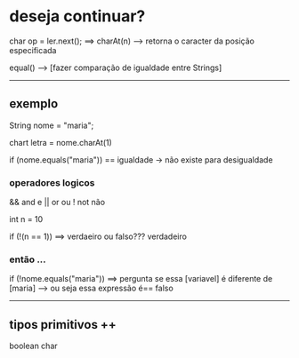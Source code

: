 # deseja continuar?

char op = ler.next(); ==> charAt(n) --> retorna o caracter da posição especificada

equal() -->  [fazer comparação de igualdade entre Strings]
__________________________
## exemplo 
String nome = "maria";

chart letra = nome.charAt(1)

if (nome.equals("maria")) == igualdade -> não existe para desigualdade 
### operadores logicos

&& and e
|| or  ou
!  not não

int n = 10

if (!(n == 1)) ==> verdaeiro ou falso???
verdadeiro

### então ...
if (!nome.equals("maria")) ==> pergunta se essa [variavel] é diferente de [maria] --> ou seja essa expressão  é== falso

___________________________
## tipos primitivos ++

boolean
char 